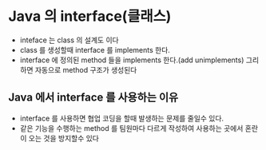 # Java 의 interface(클래스)
* inteface 는 class 의 설계도 이다
* class 를 생성할때 interface 를 implements 한다.
* interface 에 정의된 method 들을 implements 한다.(add unimplements) 그리하면 자동으로 method 구조가 생성된다

## Java 에서 interface 를 사용하는 이유
* interface 를 사용하면 협업 코딩을 할때 발생하는 문제를 줄일수 있다.
* 같은 기능을 수행하는 method 를 팀원마다 다르게 작성하여 사용하는 곳에서 혼란이 오는 것을 방지할수 있다
